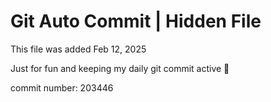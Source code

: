 # Git Auto Commit | Hidden File

This file was added Feb 12, 2025

Just for fun and keeping my daily git commit active 🤪

commit number: 203446
